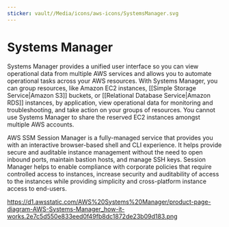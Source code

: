 ```yaml
---
sticker: vault//Media/icons/aws-icons/SystemsManager.svg
---
```

# Systems Manager
Systems Manager provides a unified user interface so you can view operational data from multiple AWS services and allows you to automate operational tasks across your AWS resources. With Systems Manager, you can group resources, like Amazon EC2 instances, [[Simple Storage Service|Amazon S3]] buckets, or [[Relational Database Service|Amazon RDS]] instances, by application, view operational data for monitoring and troubleshooting, and take action on your groups of resources. You cannot use Systems Manager to share the reserved EC2 instances amongst multiple AWS accounts.

AWS SSM Session Manager is a fully-managed service that provides you with an interactive browser-based shell and CLI experience. It helps provide secure and auditable instance management without the need to open inbound ports, maintain bastion hosts, and manage SSH keys. Session Manager helps to enable compliance with corporate policies that require controlled access to instances, increase security and auditability of access to the instances while providing simplicity and cross-platform instance access to end-users.

https://d1.awsstatic.com/AWS%20Systems%20Manager/product-page-diagram-AWS-Systems-Manager_how-it-works.2e7c5d550e833eed0f49fb8dc1872de23b09d183.png